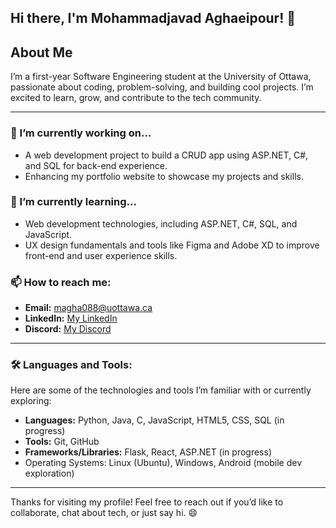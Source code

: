 ## Hi there, I'm Mohammadjavad Aghaeipour! 👋

## About Me
I’m a first-year Software Engineering student at the University of Ottawa, passionate about coding, problem-solving, and building cool projects. I’m excited to learn, grow, and contribute to the tech community. 

---

### 🔭 I’m currently working on...
- A web development project to build a CRUD app using ASP.NET, C#, and SQL for back-end experience.
- Enhancing my portfolio website to showcase my projects and skills.

### 🌱 I’m currently learning...
- Web development technologies, including ASP.NET, C#, SQL, and JavaScript.
- UX design fundamentals and tools like Figma and Adobe XD to improve front-end and user experience skills.

### 📫 How to reach me:
- **Email:** magha088@uottawa.ca
- **LinkedIn:** [My LinkedIn](https://www.linkedin.com/in/mohammadjavad-aghaeipour-kalyani-635a4b313)
- **Discord:** [My Discord](https://discordapp.com/users/787104341542567967)

---

### 🛠️ Languages and Tools:
Here are some of the technologies and tools I’m familiar with or currently exploring:
- **Languages:** Python, Java, C, JavaScript, HTML5, CSS, SQL (in progress)
- **Tools:** Git, GitHub
- **Frameworks/Libraries:** Flask, React, ASP.NET (in progress)
- Operating Systems: Linux (Ubuntu), Windows, Android (mobile dev exploration)

---

Thanks for visiting my profile! Feel free to reach out if you’d like to collaborate, chat about tech, or just say hi. 😄
<!--
**mjak1385/mjak1385** is a ✨ _special_ ✨ repository because its `README.md` (this file) appears on your GitHub profile.

Here are some ideas to get you started:

- 🔭 I’m currently working on ...
- 🌱 I’m currently learning ...
- 👯 I’m looking to collaborate on ...
- 🤔 I’m looking for help with ...
- 💬 Ask me about ...
- 📫 How to reach me: ...
- 😄 Pronouns: ...
- ⚡ Fun fact: ...
-->
